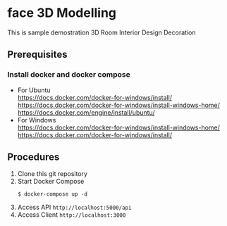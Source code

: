 # face 3D Modelling
This is sample demostration 3D Room Interior Design Decoration

## Prerequisites
### Install docker and docker compose 
- For Ubuntu   
    https://docs.docker.com/docker-for-windows/install/     
    https://docs.docker.com/docker-for-windows/install-windows-home/    
    https://docs.docker.com/engine/install/ubuntu/  
- For Windows   
    https://docs.docker.com/docker-for-windows/install-windows-home/    
    https://docs.docker.com/docker-for-windows/install/

## Procedures
1. Clone this git repository
1. Start Docker Compose
   ```
   $ docker-compose up -d
   ```
1. Access API `http://localhost:5000/api`
1. Access Client `http://localhost:3000`